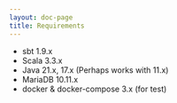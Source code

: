 ```yaml
---
layout: doc-page
title: Requirements
---
```


* sbt 1.9.x
* Scala 3.3.x
* Java 21.x, 17.x (Perhaps works with 11.x)
* MariaDB 10.11.x
* docker & docker-compose 3.x (for test)
